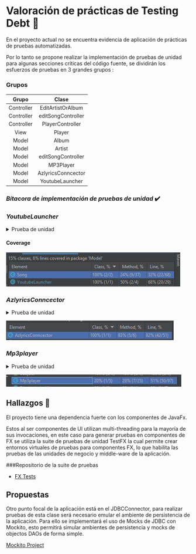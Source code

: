 # Valoración de prácticas de Testing Debt  🧪

En el proyecto actual no se encuentra evidencia de aplicación de prácticas de pruebas automatizadas.

Por lo tanto se propone realizar la implementación de pruebas de unidad para algunas secciones críticas del código fuente, se dividirán los esfuerzos de pruebas en 3 grandes grupos : 

### Grupos

|   Grupo    |       Clase        |   
|:----------:|:------------------:|
| Controller | EditArtistOrAlbum  |
| Controller | editSongController |
| Controller |  PlayerController  |
|    View    |       Player       |
|   Model    |       Album        |
|   Model    |       Artist       |
|   Model    | editSongController |
|   Model    |     MP3Player      |
|   Model    |  AzlyricsConncector   |
|   Model    |  YoutubeLauncher   |

### *Bítacora de implementación de pruebas de unidad* ✔️

### *YoutubeLauncher*
<details><summary>Prueba de unidad</summary>
<p>

#### Encontrado en test/Model/Model.YoutubeLauncherTest.java
```java

import Model.Song;
import Model.YoutubeLauncher;
import org.junit.Test;

import static org.junit.Assert.*;

public class Model.YoutubeLauncherTest {

    @Test
    public void findYoutubeLinkWhenSongExists() {
        //Arrange
        Song s = new Song
                .SongBuilder("")
                .album("meteora")
                .artist("Linkin Park")
                .title("In The End")
                .build();
        YoutubeLauncher yb = new YoutubeLauncher(s);
        //Act
        String result = yb.findYoutubeLink();
        //Assert
        assertNotNull(result);
    }

    @Test
    public void findYoutubeLinkWhenSongNotExists() {
        //Arrange
        Song s = new Song
                .SongBuilder("")
                .album("unknown")
                .artist("unknown")
                .title("1231asdazsdasdasd12w112312312312@!@##")
                .build();
        YoutubeLauncher yb = new YoutubeLauncher(s);
        //Act
        String result = yb.findYoutubeLink();
        //Assert
        assertNull(result);
    }


}
```

</details></p>

#### Coverage

![img.png](TestsYoutubeLauncher.png)



### *AzlyricsConncector*
<details><summary>Prueba de unidad</summary>
<p>

#### Encontrado en test/Model/AzlyricsConncectortest.java
```java
import Model.AzlyricsConncector;
import org.junit.Test;

import static org.junit.Assert.*;

public class Model.AzlyricsConncectorTest {

    @Test
    public void returnLyricsWhenSongExists() {
        //Arrange
        AzlyricsConncector connector = new AzlyricsConncector("linkinpark", "In The End");
        //Act
        connector.run();
        //Assert
        assertNotNull(connector.returnLyrics());
    }

    @Test
    public void returnLyricsWhenSongNoExists() {
        //Arrange
        AzlyricsConncector connector = new AzlyricsConncector("linkinpark", "123123asdasfasdfasd");
        //Act
        connector.run();
        //Assert
        assertNull(connector.returnLyrics());
    }

}
```

</details></p>



![img.png](AzLyricsConnector.png)



### *Mp3player*
<details><summary>Prueba de unidad</summary>
<p>

#### Encontrado en test/Model/Mp3playerTest.java
```java

package Model;

import javafx.application.Platform;
import javafx.scene.Scene;
import javafx.scene.layout.AnchorPane;
import javafx.stage.Stage;
import org.testfx.assertions.api.Assertions;
import org.testfx.framework.junit.ApplicationTest;

import org.junit.Test;

import java.util.ArrayList;
import java.util.Arrays;
import java.util.LinkedList;
import java.util.List;

import static org.junit.Assert.*;

public class Mp3playerTest extends ApplicationTest {

    AnchorPane pane;

    @Override
    public void start(Stage stage) {
        pane = new AnchorPane();
        stage.setScene(new Scene( pane
                , 100, 100));
        stage.show();
    }

    @Test
    public void loadSongs() {
        Song sa = new Song
                .SongBuilder("")
                .album("meteora")
                .artist("Linkin Park")
                .title("Breaking The Habit")
                .build();
        Song sb = new Song
                .SongBuilder("")
                .album("meteora")
                .artist("Linkin Park")
                .title("Numb")
                .build();
        LinkedList<Song> songs = new LinkedList<Song>(List.of(new Song[]{sa, sb}));
        Mp3player mp3 = new Mp3player();
        Platform.runLater( new Thread(()-> {
            mp3.loadBar(pane);
            mp3.loadSongs(songs);
            //Throws exception due that file extension does not exists, but the song is queued into the player
            assertThrows(NullPointerException.class, ()-> { mp3.setCurrentSong(0); });
        }));
    }


    @Test
    public void next() {
        Song sa = new Song
                .SongBuilder("")
                .album("meteora")
                .artist("Linkin Park")
                .title("Breaking The Habit")
                .build();
        LinkedList<Song> songs = new LinkedList<Song>(List.of(new Song[]{sa}));
        Mp3player mp3 = new Mp3player();
        Platform.runLater( new Thread(()-> {
            mp3.loadBar(pane);
            mp3.loadSongs(songs);
            //Throws exception due that file extension does not exists, but the song is queued into the player
            assertThrows(NullPointerException.class, ()-> { mp3.next(); });
        }));

    }

    @Test
    public void prev() {
        Song sa = new Song
                .SongBuilder("")
                .album("meteora")
                .artist("Linkin Park")
                .title("Breaking The Habit")
                .build();
        LinkedList<Song> songs = new LinkedList<Song>(List.of(new Song[]{sa}));
        Mp3player mp3 = new Mp3player();
        Platform.runLater( new Thread(()-> {
            mp3.loadBar(pane);
            mp3.loadSongs(songs);
            //Throws exception due that file extension does not exists, but the song is queued into the player
            assertThrows(NullPointerException.class, ()-> { mp3.prev(); });
        }));
    }

    @Test
    public void setAutoreplay() {
        Song sa = new Song
                .SongBuilder("")
                .album("meteora")
                .artist("Linkin Park")
                .title("Breaking The Habit")
                .build();
        Mp3player mp3 = new Mp3player();
        Platform.runLater( new Thread(()-> {
            mp3.loadBar(pane);
            //Throws exception due that file extension does not exists, but the song is queued into the player
            assertTrue(mp3.setAutoreplay());
            assertFalse(mp3.setAutoreplay());
        }));
    }
}
```

</details></p>

![Mp3Player](MP3PlayerTest.png)

## Hallazgos 🔎

El proyecto tiene una dependencia fuerte con los componentes de JavaFx. 

Estos al ser componentes de UI utilizan multi-threading para la mayoría de sus invocaciones, en este caso para generar pruebas en componentes de FX se utiliza la suite de pruebas de unidad TestFX la cual permite crear entornos virtuales de pruebas para componentes FX, lo que habilita las pruebas de las unidades de negocio y middle-ware de la aplicación. 

###Repositorio de la suite de pruebas 

- [FX Tests](https://github.com/TestFX/TestFX)


## Propuestas 

Otro punto focal de la aplicación está en el JDBCConnector, para realizar pruebas de esta clase será necesario emular el ambiente de persistencia de la aplicación.
Para ello se implementará el uso de Mocks de JDBC con Mockito, esto permitirá simular ambientes de persistencia y mocks de objectos DAOs de forma simple. 

[Mockito Project](https://site.mockito.org/)

